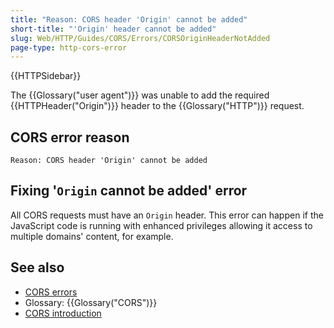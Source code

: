 ```yaml
---
title: "Reason: CORS header 'Origin' cannot be added"
short-title: "'Origin' header cannot be added"
slug: Web/HTTP/Guides/CORS/Errors/CORSOriginHeaderNotAdded
page-type: http-cors-error
---
```


{{HTTPSidebar}}

The {{Glossary("user agent")}} was unable to add the required {{HTTPHeader("Origin")}} header to the {{Glossary("HTTP")}} request.

## CORS error reason

```plain
Reason: CORS header 'Origin' cannot be added
```

## Fixing '`Origin` cannot be added' error

All CORS requests must have an `Origin` header.
This error can happen if the JavaScript code is running with enhanced privileges allowing it access to multiple domains' content, for example.

## See also

- [CORS errors](/en-US/docs/Web/HTTP/Guides/CORS/Errors)
- Glossary: {{Glossary("CORS")}}
- [CORS introduction](/en-US/docs/Web/HTTP/Guides/CORS)
